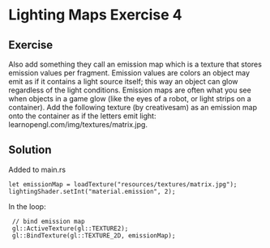 # Lighting Maps Exercise 4

## Exercise

Also add something they call an emission map which is a texture that stores emission values 
per fragment. Emission values are colors an object may emit as if it contains a light source 
itself; this way an object can glow regardless of the light conditions. Emission maps are often 
what you see when objects in a game glow (like the eyes of a robot, or light strips on a container). 
Add the following texture (by creativesam) as an emission map onto the container as if the letters 
emit light: learnopengl.com/img/textures/matrix.jpg.

## Solution

Added to main.rs

    let emissionMap = loadTexture("resources/textures/matrix.jpg");
    lightingShader.setInt("material.emission", 2);

In the loop: 

     // bind emission map
     gl::ActiveTexture(gl::TEXTURE2);
     gl::BindTexture(gl::TEXTURE_2D, emissionMap);
